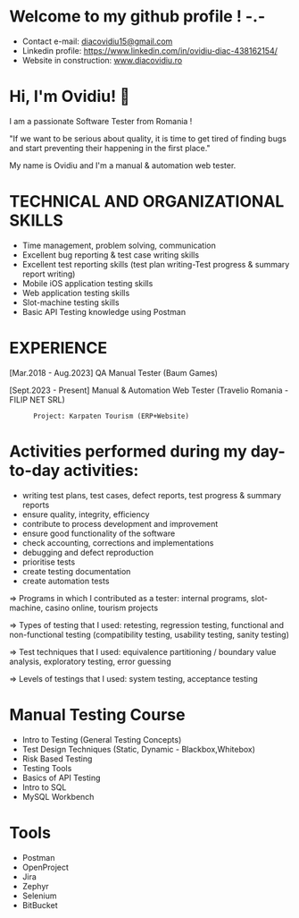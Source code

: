 
# Welcome to my github profile ! -.-

- Contact e-mail: diacovidiu15@gmail.com
- Linkedin profile: https://www.linkedin.com/in/ovidiu-diac-438162154/
- Website in construction: www.diacovidiu.ro


# Hi, I'm Ovidiu! 👋
I am a passionate Software Tester from Romania !

"If we want to be serious about quality, it is time to get tired of finding bugs and start preventing their happening in the first place."


My name is Ovidiu and I'm a manual & automation web tester. 


# TECHNICAL AND ORGANIZATIONAL SKILLS
- Time management, problem solving, communication
- Excellent bug reporting & test case writing skills
- Excellent test reporting skills (test plan writing-Test progress & summary report writing)
- Mobile iOS application testing skills
- Web application testing skills
- Slot-machine testing skills
- Basic API Testing knowledge using Postman

# EXPERIENCE
[Mar.2018 - Aug.2023] QA Manual Tester (Baum Games)

[Sept.2023 - Present] Manual & Automation Web Tester (Travelio Romania - FILIP NET SRL)

          Project: Karpaten Tourism (ERP+Website)


# Activities performed during my day-to-day activities:

- writing test plans, test cases, defect reports, test progress & summary reports
- ensure quality, integrity, efficiency
- contribute to process development and improvement
- ensure good functionality of the software
- check accounting, corrections and implementations
- debugging and defect reproduction
- prioritise tests
- create testing documentation
- create automation tests

=> Programs in which I contributed as a tester: internal programs, slot-machine, casino online, tourism projects

=> Types of testing that I used: retesting, regression testing, functional and non-functional testing (compatibility testing, usability testing, sanity testing)

=> Test techniques that I used: equivalence partitioning / boundary value analysis, exploratory testing, error guessing

=> Levels of testings that I used: system testing, acceptance testing

# Manual Testing Course
- Intro to Testing (General Testing Concepts)
- Test Design Techniques (Static, Dynamic - Blackbox,Whitebox)
- Risk Based Testing
- Testing Tools
- Basics of API Testing
- Intro to SQL
- MySQL Workbench

# Tools
- Postman
- OpenProject
- Jira
- Zephyr
- Selenium
- BitBucket

